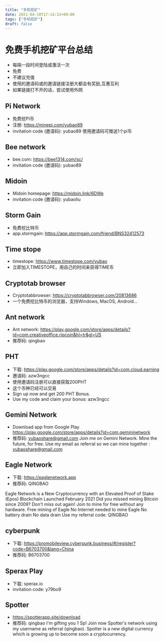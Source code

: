 ```yaml
---
title: "手机挖矿"
date: 2021-04-18T17:14:13+09:00
tags: ["手机挖矿"]
draft: false
---
```


# 免费手机挖矿平台总结
- 每隔一段时间登陆或激活一次
- 免费
- 不建议充值
- 使用的邀请码或的邀请链接注册大都会有奖励,互惠互利
- 如果链接打不开的话，尝试使用外网

## Pi Network
- 免费挖PI币
- 注册: https://minepi.com/yubao89
- invitation code (邀请码): yubao89
  使用邀请码可赠送1个pi币

## Bee network
- bee.com: https://bee1314.com/sc/
- invitation code (邀请码): yubao89

## Midoin
- Midoin homepage: https://midoin.link/6DWe
- invitation code (邀请码): yubaoliu

## Storm Gain
- 免费挖比特币
- app.stormgain: https://app.stormgain.com/friend/BNS32412573

## Time stope
- timestope: https://www.timestope.com/yubao
- 立即加入TIMESTOPE，用自己的时间来获得TIME币

## Cryptotab browser
- Cryptotabbrowser: https://cryptotabbrowser.com/20813686
-  一个免费挖比特币的浏览器，支持Windows, MacOS, Android...

## Ant network 
- Ant network: https://play.google.com/store/apps/details?id=com.creativeoffice.ripcoin&hl=tr&gl=US
- 推荐码:  qingbao

## PHT
- 下载: https://play.google.com/store/apps/details?id=com.cloud.earning
- 邀请码: azw3ngcc
- 使用邀请码注册可以直接获取200PHT
- 这个币种已经可以交易
- Sign up now and get 200 PHT Bonus.
- Use my code and claim your bonus: azw3ngcc

## Gemini Network
- Download app from Google Play https://play.google.com/store/apps/details?id=com.gemininetwork
- 推荐码: yubaoshare@gmail.com
Join me on Gemini Network. Mine the future, for free. Use my email as referral so we can mine together : yubaoshare@gmail.com

## Eagle Network
- 下载: https://eaglenetwork.app
- 推荐码:  QINGBAO

Eagle Network is a New Cryptocurrency with an Elevated Proof of Stake (Epos) Blockchain Launched February 2021
Did you missed mining Bitcoin since 2009? Don't miss out again!
Join to mine for free without any hardware.
Free mining of Eagle No Internet needed to mine Eagle No battery drain No data drain
Use my referral code: QINGBAO

## cyberpunk
- 下载: https://promobileview.cyberpunk.business/#/register?code=B6703700&lang=China
- 推荐码: B6703700

## Sperax Play
- 下载: sperax.io
- invitation code: y79bo9

## Spotter
- https://spotterapp.site/download
- 推荐码: qingbao
I'm gifting you 1 Sp! Join now Spotter's network using my username as referral (qingbao).
Spotter is a new digital currency which is growing up to become soon a cryptocurrency. 


